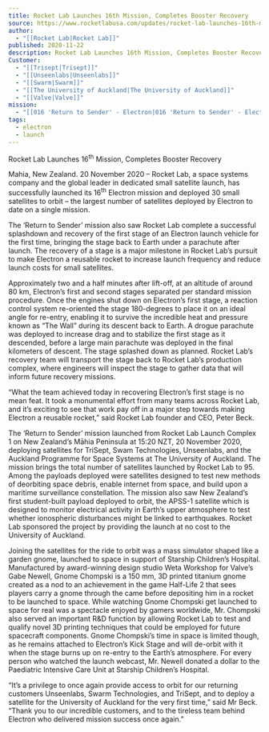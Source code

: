 ```yaml
---
title: Rocket Lab Launches 16th Mission, Completes Booster Recovery
source: https://www.rocketlabusa.com/updates/rocket-lab-launches-16th-mission-completes-booster-recovery/
author:
  - "[[Rocket Lab|Rocket Lab]]"
published: 2020-11-22
description: Rocket Lab Launches 16th Mission, Completes Booster Recovery
Customer:
  - "[[Trisept|Trisept]]"
  - "[[Unseenlabs|Unseenlabs]]"
  - "[[Swarm|Swarm]]"
  - "[[The University of Auckland|The University of Auckland]]"
  - "[[Valve|Valve]]"
mission:
  - "[[016 'Return to Sender' - Electron|016 'Return to Sender' - Electron]]"
tags:
  - electron
  - launch
---
```

Rocket Lab Launches 16<sup>th</sup> Mission, Completes Booster Recovery 

Mahia, New Zealand. 20 November 2020 – Rocket Lab, a space systems company and the global leader in dedicated small satellite launch, has successfully launched its 16<sup>th</sup> Electron mission and deployed 30 small satellites to orbit – the largest number of satellites deployed by Electron to date on a single mission.

The ‘Return to Sender’ mission also saw Rocket Lab complete a successful splashdown and recovery of the first stage of an Electron launch vehicle for the first time, bringing the stage back to Earth under a parachute after launch. The recovery of a stage is a major milestone in Rocket Lab’s pursuit to make Electron a reusable rocket to increase launch frequency and reduce launch costs for small satellites.

Approximately two and a half minutes after lift-off, at an altitude of around 80 km, Electron’s first and second stages separated per standard mission procedure. Once the engines shut down on Electron’s first stage, a reaction control system re-oriented the stage 180-degrees to place it on an ideal angle for re-entry, enabling it to survive the incredible heat and pressure known as “The Wall” during its descent back to Earth. A drogue parachute was deployed to increase drag and to stabilize the first stage as it descended, before a large main parachute was deployed in the final kilometers of descent. The stage splashed down as planned. Rocket Lab’s recovery team will transport the stage back to Rocket Lab’s production complex, where engineers will inspect the stage to gather data that will inform future recovery missions. 

“What the team achieved today in recovering Electron’s first stage is no mean feat. It took a monumental effort from many teams across Rocket Lab, and it’s exciting to see that work pay off in a major step towards making Electron a reusable rocket,” said Rocket Lab founder and CEO, Peter Beck.

The ‘Return to Sender’ mission launched from Rocket Lab Launch Complex 1 on New Zealand’s Māhia Peninsula at 15:20 NZT, 20 November 2020, deploying satellites for TriSept, Swam Technologies, Unseenlabs, and the Auckland Programme for Space Systems at The University of Auckland. The mission brings the total number of satellites launched by Rocket Lab to 95. Among the payloads deployed were satellites designed to test new methods of deorbiting space debris, enable internet from space, and build upon a maritime surveillance constellation. The mission also saw New Zealand’s first student-built payload deployed to orbit, the APSS-1 satellite which is designed to monitor electrical activity in Earth’s upper atmosphere to test whether ionospheric disturbances might be linked to earthquakes. Rocket Lab sponsored the project by providing the launch at no cost to the University of Auckland.

Joining the satellites for the ride to orbit was a mass simulator shaped like a garden gnome, launched to space in support of Starship Children’s Hospital. Manufactured by award-winning design studio Weta Workshop for Valve’s Gabe Newell, Gnome Chompski is a 150 mm, 3D printed titanium gnome created as a nod to an achievement in the game Half-Life 2 that sees players carry a gnome through the came before depositing him in a rocket to be launched to space. While watching Gnome Chompski get launched to space for real was a spectacle enjoyed by gamers worldwide, Mr. Chompski also served an important R&D function by allowing Rocket Lab to test and qualify novel 3D printing techniques that could be employed for future spacecraft components. Gnome Chompski’s time in space is limited though, as he remains attached to Electron’s Kick Stage and will de-orbit with it when the stage burns up on re-entry to the Earth’s atmosphere. For every person who watched the launch webcast, Mr. Newell donated a dollar to the Paediatric Intensive Care Unit at Starship Children’s Hospital. 

“It’s a privilege to once again provide access to orbit for our returning customers Unseenlabs, Swarm Technologies, and TriSept, and to deploy a satellite for the University of Auckland for the very first time,” said Mr Beck. “Thank you to our incredible customers, and to the tireless team behind Electron who delivered mission success once again.”